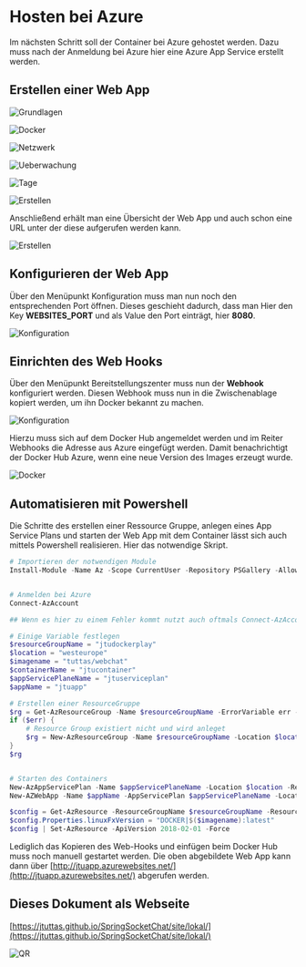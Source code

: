 # Hosten bei Azure

Im nächsten Schritt soll der Container bei Azure gehostet werden. Dazu muss nach der Anmeldung bei Azure hier eine Azure App Service erstellt werden.

## Erstellen einer Web App

![Grundlagen](a1.png)

![Docker](a2.png)

![Netzwerk](a3.png)

![Ueberwachung](a4.png)

![Tage](a5.png)

![Erstellen](a6.png)

Anschließend erhält man eine Übersicht der Web App und auch schon eine URL unter der diese aufgerufen werden kann.

![Erstellen](a7.png)

## Konfigurieren der Web App

Über den Menüpunkt Konfiguration muss man nun noch den entsprechenden Port öffnen. Dieses geschieht dadurch, dass man Hier den Key **WEBSITES_PORT** und als Value den Port einträgt, hier **8080**.

![Konfiguration](a9.png)

## Einrichten des Web Hooks

Über den Menüpunkt Bereitstellungszenter muss nun der **Webhook** konfiguriert werden. Diesen Webhook muss nun in die Zwischenablage kopiert werden, um ihn Docker bekannt zu machen.

![Konfiguration](a8.png)

Hierzu muss sich auf dem Docker Hub angemeldet werden und im Reiter Webhooks die Adresse aus Azure eingefügt werden. Damit benachrichtigt der Docker Hub Azure, wenn eine neue Version des Images erzeugt wurde.

![Docker](a10.png)

## Automatisieren mit Powershell

Die Schritte des erstellen einer Ressource Gruppe, anlegen eines App Service Plans und starten der Web App mit dem Container lässt sich auch mittels Powershell realisieren. Hier das notwendige Skript.

```ps1
# Importieren der notwendigen Module
Install-Module -Name Az -Scope CurrentUser -Repository PSGallery -AllowClobber


# Anmelden bei Azure
Connect-AzAccount

## Wenn es hier zu einem Fehler kommt nutzt auch oftmals Connect-AzAccount -UseDeviceAuthentication

# Einige Variable festlegen
$resourceGroupName = "jtudockerplay"
$location = "westeurope"
$imagename = "tuttas/webchat"
$containerName = "jtucontainer"
$appServicePlaneName = "jtuserviceplan"
$appName = "jtuapp"

# Erstellen einer ResourceGruppe
$rg = Get-AzResourceGroup -Name $resourceGroupName -ErrorVariable err -ErrorAction SilentlyContinue
if ($err) {
    # Resource Group existiert nicht und wird anleget
    $rg = New-AzResourceGroup -Name $resourceGroupName -Location $location
}
$rg


# Starten des Containers
New-AzAppServicePlan -Name $appServicePlaneName -Location $location -ResourceGroupName $resourceGroupName -Tier BasicB1 -Linux
New-AZWebApp -Name $appName -AppServicePlan $appServicePlaneName -Location $location -ResourceGroupName $resourceGroupName -ContainerImageName $imagename -EnableContainerContinuousDeployment

$config = Get-AzResource -ResourceGroupName $resourceGroupName -ResourceType Microsoft.Web/sites/config -ResourceName $appName -ApiVersion 2018-02-01
$config.Properties.linuxFxVersion = "DOCKER|$($imagename):latest"
$config | Set-AzResource -ApiVersion 2018-02-01 -Force

```

Lediglich das Kopieren des Web-Hooks und einfügen beim Docker Hub muss noch manuell gestartet werden. Die oben abgebildete Web App kann dann über [http://jtuapp.azurewebsites.net/](http://jtuapp.azurewebsites.net/) abgerufen werden.

## Dieses Dokument als Webseite

[https://jtuttas.github.io/SpringSocketChat/site/lokal/](https://jtuttas.github.io/SpringSocketChat/site/lokal/)

![QR](qr2.png)
